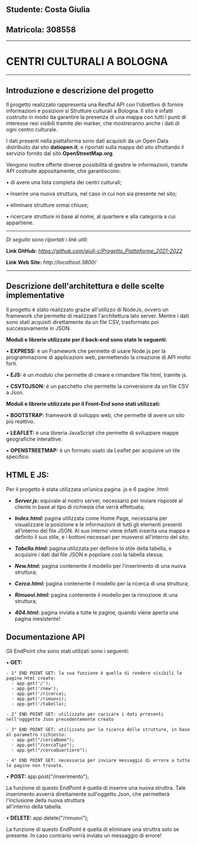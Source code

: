 ## Studente: Costa Giulia
## Matricola: 308558

---

# CENTRI CULTURALI A BOLOGNA

---


## Introduzione e descrizione del progetto

Il progetto realizzato rappresenta una Restful API con l'obiettivo di fornire informazioni e posizioni si Strutture culturali a Bologna.
Il sito è infatti costruito in modo da garantire la presenza di una mappa con tutti i punti di interesse resi visibili tramite dei marker, che mostreranno anche i dati di ogni centro culturale.

I dati presenti nella piattaforma sono dati acquisiti da un Open Data distribuito dal sito **datiopen.it**, e riportati sulla mappa del sito sfruttando il servizio fornito dal sito **OpenStreetMap.org**.

Vengono inoltre offerte diverse possibilità di gestire le informazioni, tramite API costruite appositamente, che garantiscono:


•	di avere una lista completa dei centri culturali;

•	inserire una nuova struttura, nel caso in cui non sia presente nel sito;

•	eliminare strutture ormai chiuse;

•	ricercare strutture in base al nome, al quartiere e alla categoria a cui appartiene.

---
*Di seguito sono riportati i link utili:*

**Link GitHub:**  *https://github.com/giuli-c/Progetto_Piattaforme_2021-2022*

**Link Web Site:** *http://localhost:3800/*

---


## Descrizione dell'architettura e delle scelte implementative


Il progetto è stato realizzato grazie all'utilizzo di NodeJs, ovvero un framework che permette di realizzare l'architettura lato server. 
Mentre i dati sono stati acquisiti direttamente da un file CSV, trasformato poi successivamente in JSON.


**Moduli e librerie utilizzate per il back-end sono state le seguenti:**

•	**EXPRESS:** è un Framework che permette di usare Node.js per la programmazione di applicazioni web, permettendo la creazione di API molto forti.

•	**EJS:** è un modulo che permette di creare e rimandare file html, tramite js.

•	**CSVTOJSON:** è un pacchetto che permette la conversione da un file CSV a Json.



**Moduli e librerie utilizzate per il Front-End sono stati utilizzati:**

•	**BOOTSTRAP:** framework di sviluppo web, che permette di avere un sito più reattivo.

•	**LEAFLET:** è una libreria JavaScript che permette di sviluppare mappe geografiche interattive.

•	**OPENSTREETMAP:** è un formato usato da Leaflet per acquisire un tile specifico.



## HTML E JS:


Per il progetto è stata utilizzata un’unica pagina .js e 6 pagine .html:

-	***Server.js:*** equivale al nostro server, necessario per inviare risposte al cliente in base al tipo di richiesta che verrà effettuata;


-	***Index.html:*** pagina utilizzata come Home Page, necessaria per visualizzare la posizione e le informazioni di tutti gli elementi presenti all’interno del file JSON. Al suo interno viene infatti inserita una mappa e definito il suo stile, e i bottoni necessari per muoversi all’interno del sito;


-	***Tabella.html:*** pagina utilizzata per definire lo stile della tabella, e acquisire i dati dal file JSON e popolare così la tabella stessa;


-	***New.html:*** pagina contenente il modello per l’inserimento di una nuova struttura;


-	***Cerca.html:*** pagina contenente il modello per la ricerca di una struttura;


-	***Rimuovi.html:*** pagina contenente il modello per la rimozione di una struttura;


-	***404.html:*** pagina inviata a tutte le pagine, quando viene aperta una pagina inesistente!



## Documentazione API

Gli EndPoint che sono stati utilizati sono i seguenti:

•	**GET:**

	- 1° END POINT GET: la sua funzione è quella di rendere visibili le pagine Html create:
      - app.get('/');
      - app.get('/new');
      - app.get('/ricerca);
      - app.get('/rimuovi);
      - app.get('/tabella);
      
	- 2° END POINT GET: utilizzato per caricare i dati prresenti nell'ogggetto Json precedentemente creato
  
	- 3° END POINT GET: utilizzato per la ricerca delle strutture, in base al parametro richiesto:
      - app.get("/cercaNome");
      - app.get("/cercaTipo");
      - app.get("/cercaQuartiere");
      
	- 4° END POINT GET: necessario per inviare messaggio di errore a tutte le pagine non trovate.
  
•	**POST:**       app.post("/inserimento");

La funzione di questo EndPoint è quella di inserire una nuova struttra. 
Tale inserimento avverrà direttamente sull'oggetto Json, che permetterà l'inclusione della nuova struttura   
all'interno della tabella.

•	**DELETE:**     app.delete("/rimuovi");

La funzione di questo EndPoint è quella di eliminare una struttra solo se presente.
In caso contrario verrà inviato un messaggio di errore!

